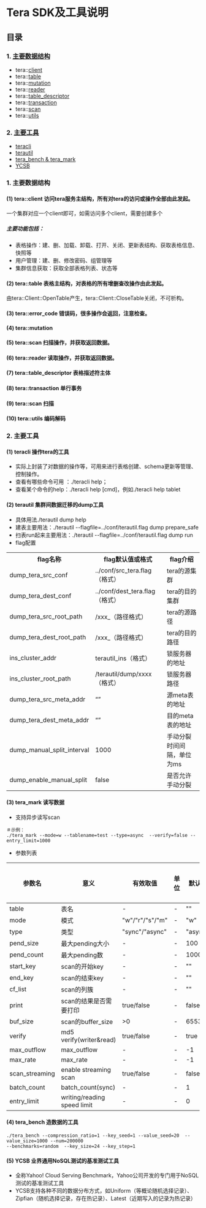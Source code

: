 
# Tera SDK及工具说明

## 目录
### 1. [主要数据结构](#main-data-structure)
 
* tera::[client](./sdk_reference/client.md)
* tera::[table](./sdk_reference/table.md)
* tera::[mutation](./sdk_reference/mutation.md)
* tera::[reader](./sdk_reference/reader.md)
* tera::[table_descriptor](./sdk_reference/table_descriptor.md)
* tera::[transaction](./sdk_reference/transaction.md)
* tera::[scan](./sdk_reference/scan.md)
* tera::[utils](./sdk_reference/utils.md)

### 2. [主要工具](#main-tools)
* [teracli](./tools/teracli.md)
* [terautil](./tools/terautil.md)
* [tera_bench & tera_mark](./tools/benchmark.md)
* [YCSB](./tools/ycsb.md)


<a name="main-data-structure"></a> 
### 1. 主要数据结构
#### (1) tera::client  访问tera服务主结构，所有对tera的访问或操作全部由此发起。
一个集群对应一个client即可，如需访问多个client，需要创建多个
##### 主要功能包括：
* 表格操作：建、删、加载、卸载、打开、关闭、更新表结构、获取表格信息、快照等
* 用户管理：建、删、修改密码、组管理等
* 集群信息获取：获取全部表格列表、状态等
 
#### (2) tera::table  表格主结构，对表格的所有增删查改操作由此发起。
由tera::Client::OpenTable产生，tera::Client::CloseTable关闭，不可析构。
 
#### (3) tera::error_code 错误码，很多操作会返回，注意检查。

#### (4) tera::mutation
 
#### (5) tera::scan 扫描操作，并获取返回数据。
 
#### (6) tera::reader 读取操作，并获取返回数据。
 
#### (7) tera::table_descriptor 表格描述符主体
 
#### (8) tera::transaction 单行事务
 
#### (9) tera::scan 扫描
 
#### (10) tera::utils 编码解码
 
<a name="main-tools"></a> 
### 2. 主要工具
#### (1) teracli  操作tera的工具
* 实际上封装了对数据的操作等，可用来进行表格创建、schema更新等管理、控制操作。
* 查看有哪些命令可用 ：./teracli help；
* 查看某个命令的help：./teracli help [cmd]，例如./teracli help tablet
 
#### (2) terautil  集群间数据迁移的dump工具

* 具体用法./terautil dump help
* 建表主要用法：./terautil --flagfile=../conf/terautil.flag dump prepare_safe
* 扫表run起来主要用法：./terautil --flagfile=../conf/terautil.flag dump run
* flag配置
<table>
<tr>
<th>flag名称</th>
<th>flag默认值或格式</th>
<th>flag介绍</th>
</tr>
<tr>
<td>dump_tera_src_conf </td>
<td>../conf/src_tera.flag（格式）</td>
<td>tera的源集群</td>
</tr>
<tr>
<td>dump_tera_dest_conf</td>
<td>../conf/dest_tera.flag（格式）</td>
<td>tera的目的集群</td>
</tr>
<tr>
<td>dump_tera_src_root_path</td>
<td>/xxx_（路径格式）</td>
<td>tera的源路径</td>
</tr>
<tr>
<td>dump_tera_dest_root_path</td>
<td>/xxx_（路径格式）</td>
<td>tera的目的路径</td>
</tr>
<tr>
<td>ins_cluster_addr</td>
<td>terautil_ins（格式）</td>
<td>锁服务器的地址</td>
</tr>
<tr>
<td>ins_cluster_root_path</td>
<td>/terautil/dump/xxxx（格式）</td>
<td>锁服务器路径</td>
</tr>
<tr>
<td>dump_tera_src_meta_addr</td>
<td>“”</td>
<td>源meta表的地址</td>
</tr>
<tr>
<td>dump_tera_dest_meta_addr</td>
<td>“”</td>
<td>目的meta表的地址</td>
</tr>
<tr>
<td>dump_manual_split_interval</td>
<td>1000</td>
<td>手动分裂时间间隔，单位为ms</td>
</tr>
<tr>
<td>dump_enable_manual_split</td>
<td>false</td>
<td>是否允许手动分裂</td>
</tr>
</table>

 
#### (3) tera_mark   读写数据
* 支持异步读写scan
```
＃示例：
./tera_mark --mode=w --tablename=test --type=async  --verify=false --entry_limit=1000
```
* 参数列表

参数名 | 意义 | 有效取值 | 单位 | 默认值 | 其它说明
---    | ---  | ---      | ---  | ---    | ---
table | 表名 | - | - | "" |
mode | 模式 | "w"/"r"/"s"/"m" | - | "w" | -
type | 类型 | "sync"/"async" | - | "async" | -
pend_size | 最大pending大小 | - | - | 100 | -
pend_count | 最大pending数 | - | - | 100000 | -
start_key | scan的开始key | - | - | "" | -
end_key | scan的结束key | - | - | "" | -
cf_list | scan的列簇 | -  | - | "" | -
print | scan的结果是否需要打印 | true/false | - | false | -
buf_size | scan的buffer_size | >0  | - | 65536 | -
verify | md5 verify(writer&read) | true/false  | - | true | -
max_outflow | max_outflow | -  | - | -1 | -
max_rate | max_rate | - | - | -1 | -
scan_streaming | enable streaming scan | true/false  | - | false | -
batch_count | batch_count(sync) | - | - | 1 | -
entry_limit | writing/reading speed limit | - | - | 0 | -
 
#### (4) tera_bench 造数据的工具
```
./tera_bench --compression_ratio=1 --key_seed=1 --value_seed=20  --value_size=1000 --num=200000
--benchmarks=random  --key_size=24 --key_step=1
```
 
#### (5) YCSB 业界通用NoSQL测试的基准测试工具
 
* 全称Yahoo! Cloud Serving Benchmark，Yahoo公司开发的专门用于NoSQL测试的基准测试工具
* YCSB支持各种不同的数据分布方式，如Uniform（等概论随机选择记录）、Zipfian（随机选择记录，存在热记录）、Latest（近期写入的记录为热记录）

